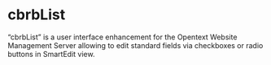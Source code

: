 # cbrbList
“cbrbList” is a user interface enhancement for the Opentext Website Management Server allowing to edit standard fields via checkboxes or radio buttons in SmartEdit view. 
